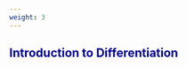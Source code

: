 ```yaml
---
weight: 3
---
```


## <span style="color:RGB(0,0,150"> Introduction to Differentiation </span> 
<br>